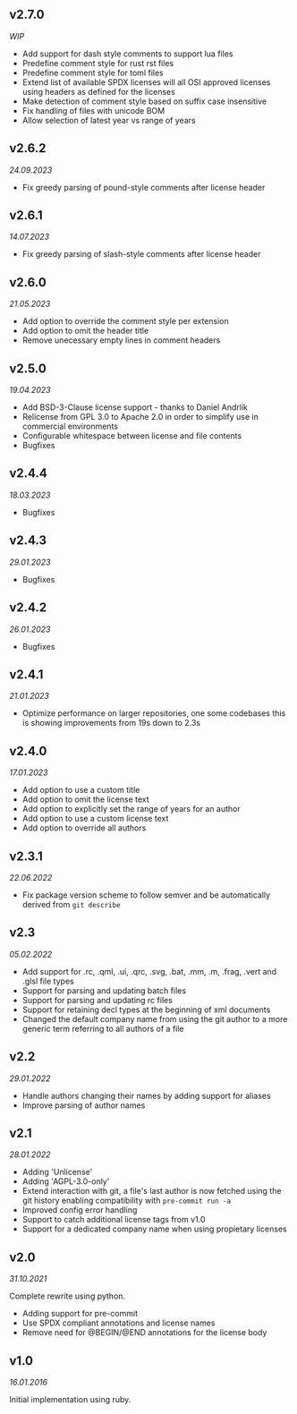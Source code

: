 v2.7.0
------
_WIP_

* Add support for dash style comments to support lua files
* Predefine comment style for rust rst files
* Predefine comment style for toml files
* Extend list of available SPDX licenses will all OSI approved licenses
  using headers as defined for the licenses
* Make detection of comment style based on suffix case insensitive
* Fix handling of files with unicode BOM
* Allow selection of latest year vs range of years

v2.6.2
------
_24.09.2023_

* Fix greedy parsing of pound-style comments after license header

v2.6.1
------
_14.07.2023_

* Fix greedy parsing of slash-style comments after license header

v2.6.0
------
_21.05.2023_

* Add option to override the comment style per extension
* Add option to omit the header title
* Remove unecessary empty lines in comment headers

v2.5.0
------
_19.04.2023_

* Add BSD-3-Clause license support - thanks to Daniel Andrlik
* Relicense from GPL 3.0 to Apache 2.0 in order to simplify use
  in commercial environments
* Configurable whitespace between license and file contents
* Bugfixes

v2.4.4
------
_18.03.2023_

* Bugfixes

v2.4.3
------
_29.01.2023_

* Bugfixes

v2.4.2
------
_26.01.2023_

* Bugfixes

v2.4.1
------
_21.01.2023_

* Optimize performance on larger repositories, one some codebases
  this is showing improvements from 19s down to 2.3s

v2.4.0
------
_17.01.2023_

* Add option to use a custom title
* Add option to omit the license text
* Add option to explicitly set the range of years for an author
* Add option to use a custom license text
* Add option to override all authors

v2.3.1
------
_22.06.2022_

* Fix package version scheme to follow semver and be automatically derived from `git describe`

v2.3
------
_05.02.2022_

* Add support for .rc, .qml, .ui, .qrc, .svg, .bat, .mm, .m, .frag, .vert and .glsl file types
* Support for parsing and updating batch files
* Support for parsing and updating rc files
* Support for retaining decl types at the beginning of xml documents
* Changed the default company name from using the git author to a more generic term referring to all authors of a file

v2.2
------
_29.01.2022_

* Handle authors changing their names by adding support for aliases
* Improve parsing of author names

v2.1
------
_28.01.2022_

* Adding 'Unlicense'
* Adding 'AGPL-3.0-only'
* Extend interaction with git, a file's last author is now fetched using the git history enabling compatibility with `pre-commit run -a`
* Improved config error handling
* Support to catch additional license tags from v1.0
* Support for a dedicated company name when using propietary licenses

v2.0
------
_31.10.2021_

Complete rewrite using python.
* Adding support for pre-commit
* Use SPDX compliant annotations and license names
* Remove need for @BEGIN/@END annotations for the license body

v1.0
------
_16.01.2016_

Initial implementation using ruby.
